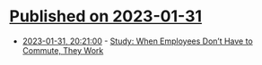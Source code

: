 # [Published on 2023-01-31](index.md)

* [2023-01-31, 20:21:00](https://soylentnews.org/article.pl?sid=23/01/30/1532257&from=rss) - [Study: When Employees Don’t Have to Commute, They Work](https://soylentnews.org/article.pl?sid=23/01/30/1532257&from=rss)
